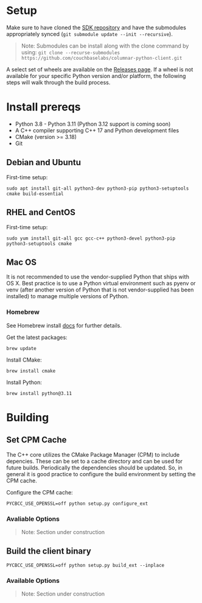# Setup

Make sure to have cloned the [SDK repository](https://github.com/couchbaselabs/columnar-python-client.git) and have the submodules appropriately synced (`git submodule update --init --recursive`).

>Note: Submodules can be install along with the clone command by using: `git clone --recurse-submodules https://github.com/couchbaselabs/columnar-python-client.git`

A select set of wheels are available on the [Releases page](https://github.com/couchbaselabs/columnar-python-client/releases).  If a wheel is not available for your specific Python version and/or platform, the following steps will walk through the build process.

# Install prereqs

- Python 3.8 - Python 3.11 (Python 3.12 support is coming soon)
- A C++ compiler supporting C++ 17 and Python development files
- CMake (version >= 3.18)
- Git

## Debian and Ubuntu<a id="pre-deb-ubuntu"></a>

First-time setup:
```console
sudo apt install git-all python3-dev python3-pip python3-setuptools cmake build-essential
```

## RHEL and CentOS<a id="pre-rhel-centos"></a>

First-time setup:
```console
sudo yum install git-all gcc gcc-c++ python3-devel python3-pip python3-setuptools cmake
```

## Mac OS<a id="pre-macos"></a>

It is not recommended to use the vendor-supplied Python that ships with OS X. Best practice is to use a Python virtual environment such as pyenv or venv (after another version of Python that is not vendor-supplied has been installed) to manage multiple versions of Python.

### Homebrew<a id="macos-homebrew"></a>

See Homebrew install [docs](https://brew.sh/) for further details.

Get the latest packages:
```console
brew update
```

Install CMake:
```console
brew install cmake
```

Install Python:
```console
brew install python@3.11
```

# Building

## Set CPM Cache
The C++ core utilizes the CMake Package Manager (CPM) to include depencies.  These can be set to a cache directory and can be used for future builds.  Periodically the dependencies should be updated.  So, in general it is good practice to configure the build environment by setting the CPM cache.

Configure the CPM cache:
```console
PYCBCC_USE_OPENSSL=off python setup.py configure_ext
```

### Avaliable Options
>Note: Section under construction

## Build the client binary

```console
PYCBCC_USE_OPENSSL=off python setup.py build_ext --inplace
```

### Available Options
>Note: Section under construction
